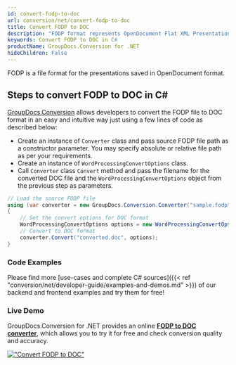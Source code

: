 ```yaml
---
id: convert-fodp-to-doc
url: conversion/net/convert-fodp-to-doc
title: Convert FODP to DOC
description: "FODP format represents OpenDocument Flat XML Presentation with .fodp extension. Learn how to convert FODP to DOC file programmatically in C# language using GroupDocs.Conversion for .NET library."
keywords: Convert FODP to DOC in C#
productName: GroupDocs.Conversion for .NET
hideChildren: False
---
```


FODP is a file format for the presentations saved in OpenDocument format.

## Steps to convert FODP to DOC in C#

[GroupDocs.Conversion](https://products.groupdocs.com/conversion/net) allows developers to convert the FODP file to DOC format in an easy and intuitive way just using a few lines of code as described below:

* Create an instance of `Converter` class and pass source FODP file path as a constructor parameter. You may specify absolute or relative file path as per your requirements. 
* Create an instance of `WordProcessingConvertOptions` class.
* Call `Converter` class `Convert` method and pass the filename for the converted DOC file and the `WordProcessingConvertOptions` object from the previous step as parameters.

```csharp
// Load the source FODP file
using (var converter = new GroupDocs.Conversion.Converter("sample.fodp"))
{
    // Set the convert options for DOC format
    WordProcessingConvertOptions options = new WordProcessingConvertOptions();
    // Convert to DOC format
    converter.Convert("converted.doc", options);
}
```

### Code Examples

Please find more [use-cases and complete C# sources]({{< ref "conversion/net/developer-guide/examples-and-demos.md" >}}) of our backend and frontend examples and try them for free!

### Live Demo

GroupDocs.Conversion for .NET provides an online [**FODP to DOC converter**](https://products.groupdocs.app/conversion/fodp-to-doc), which allows you to try it for free and check conversion quality and accuracy.

[!["Convert FODP to DOC"](conversion/net/images/convert-fodp-to-doc.png)](https://products.groupdocs.app/conversion/fodp-to-doc)